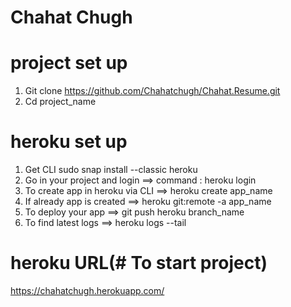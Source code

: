 # Chahat Chugh

# project set up
1. Git clone https://github.com/Chahatchugh/Chahat.Resume.git
2. Cd project_name 

# heroku set up 
1. Get CLI sudo snap install --classic heroku
2. Go in your project and login ==> command : heroku login
3. To create app in heroku via CLI ==> heroku create app_name
4. If already app is created ==>   heroku git:remote -a app_name
5. To deploy your app ==> git push heroku branch_name
6. To find latest logs ==> heroku logs --tail

# heroku URL(# To start project)
https://chahatchugh.herokuapp.com/
